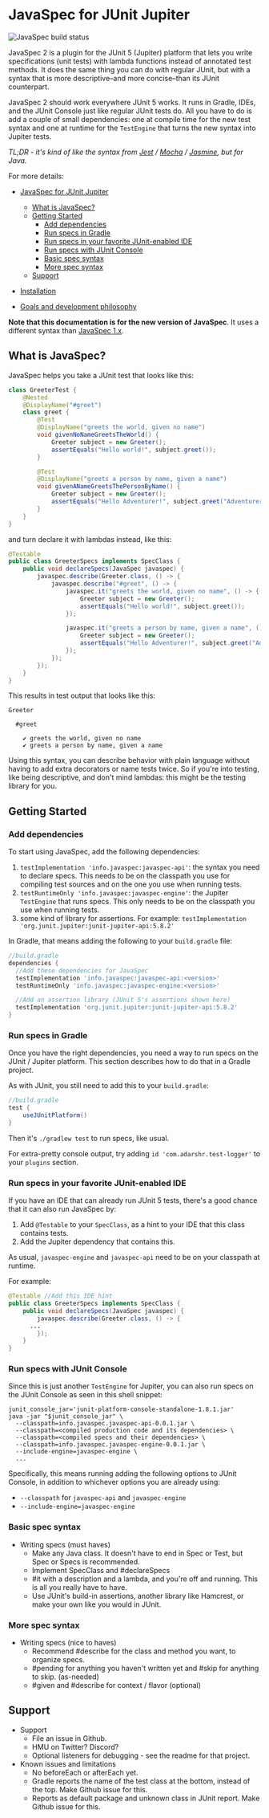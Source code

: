 # JavaSpec for JUnit Jupiter

![JavaSpec build status](https://github.com/kkrull/javaspec/actions/workflows/gradle.yml/badge.svg)

JavaSpec 2 is a plugin for the JUnit 5 (Jupiter) platform that lets you write
specifications (unit tests) with lambda functions instead of annotated test
methods.  It does the same thing you can do with regular JUnit, but with a
syntax that is more descriptive–and more concise–than its JUnit counterpart.

JavaSpec 2 should work everywhere JUnit 5 works.  It runs in Gradle, IDEs, and
the JUnit Console just like regular JUnit tests do.  All you have to do is add a
couple of small dependencies: one at compile time for the new test syntax and
one at runtime for the `TestEngine` that turns the new syntax into Jupiter
tests.

_TL;DR - it's kind of like the syntax from
[Jest][jest] / [Mocha][mocha] / [Jasmine][jasmine], but for Java._

For more details:

- [JavaSpec for JUnit Jupiter](#javaspec-for-junit-jupiter)
  - [What is JavaSpec?](#what-is-javaspec)
  - [Getting Started](#getting-started)
    - [Add dependencies](#add-dependencies)
    - [Run specs in Gradle](#run-specs-in-gradle)
    - [Run specs in your favorite JUnit-enabled IDE](#run-specs-in-your-favorite-junit-enabled-ide)
    - [Run specs with JUnit Console](#run-specs-with-junit-console)
    - [Basic spec syntax](#basic-spec-syntax)
    - [More spec syntax](#more-spec-syntax)
  - [Support](#support)

- [Installation](./doc/installation.md)
- [Goals and development philosophy](./doc/goals.md)

**Note that this documentation is for the new version of JavaSpec**.  It uses a
different syntax than [JavaSpec 1.x][javaspec-1x].

[jasmine]: https://jasmine.github.io/
[javaspec-1x]: http://javaspec.info
[jest]: https://jestjs.io/
[mocha]: https://mochajs.org/


## What is JavaSpec?

JavaSpec helps you take a JUnit test that looks like this:

```java
class GreeterTest {
	@Nested
	@DisplayName("#greet")
	class greet {
		@Test
		@DisplayName("greets the world, given no name")
		void givenNoNameGreetsTheWorld() {
			Greeter subject = new Greeter();
			assertEquals("Hello world!", subject.greet());
		}

		@Test
		@DisplayName("greets a person by name, given a name")
		void givenANameGreetsThePersonByName() {
			Greeter subject = new Greeter();
			assertEquals("Hello Adventurer!", subject.greet("Adventurer"));
		}
	}
}
```

and turn declare it with lambdas instead, like this:

```java
@Testable
public class GreeterSpecs implements SpecClass {
	public void declareSpecs(JavaSpec javaspec) {
		javaspec.describe(Greeter.class, () -> {
			javaspec.describe("#greet", () -> {
				javaspec.it("greets the world, given no name", () -> {
					Greeter subject = new Greeter();
					assertEquals("Hello world!", subject.greet());
				});

				javaspec.it("greets a person by name, given a name", () -> {
					Greeter subject = new Greeter();
					assertEquals("Hello Adventurer!", subject.greet("Adventurer"));
				});
			});
		});
	}
}
```

This results in test output that looks like this:

```
Greeter

  #greet

    ✔ greets the world, given no name
    ✔ greets a person by name, given a name
```

Using this syntax, you can describe behavior with plain language without having
to add extra decorators or name tests twice.  So if you're into testing, like
being descriptive, and don't mind lambdas: this might be the testing library for
you.


## Getting Started
### Add dependencies

To start using JavaSpec, add the following dependencies:

1. `testImplementation 'info.javaspec:javaspec-api'`: the syntax you need to
   declare specs.  This needs to be on the classpath you use for compiling test
   sources and on the one you use when running tests.
1. `testRuntimeOnly 'info.javaspec:javaspec-engine'`: the Jupiter `TestEngine`
   that runs specs.  This only needs to be on the classpath you use when running
   tests.
1. some kind of library for assertions.  For example:
   `testImplementation 'org.junit.jupiter:junit-jupiter-api:5.8.2'`

In Gradle, that means adding the following to your `build.gradle` file:

```gradle
//build.gradle
dependencies {
  //Add these dependencies for JavaSpec
  testImplementation 'info.javaspec:javaspec-api:<version>'
  testRuntimeOnly 'info.javaspec:javaspec-engine:<version>'

  //Add an assertion library (JUnit 5's assertions shown here)
  testImplementation 'org.junit.jupiter:junit-jupiter-api:5.8.2'
}
```


### Run specs in Gradle

Once you have the right dependencies, you need a way to run specs on the JUnit /
Jupiter platform.  This section describes how to do that in a Gradle project.

As with JUnit, you still need to add this to your `build.gradle`:

```gradle
//build.gradle
test {
	useJUnitPlatform()
}
```

Then it's `./gradlew test` to run specs, like usual.

For extra-pretty console output, try adding `id 'com.adarshr.test-logger'` to
your `plugins` section.


### Run specs in your favorite JUnit-enabled IDE

If you have an IDE that can already run JUnit 5 tests, there's a good chance that
it can also run JavaSpec by:

1. Add `@Testable` to your `SpecClass`, as a hint to your IDE that this class
   contains tests.
2. Add the Jupiter dependency that contains this.

As usual, `javaspec-engine` and `javaspec-api` need to be on your classpath at
runtime.

For example:

```java
@Testable //Add this IDE hint
public class GreeterSpecs implements SpecClass {
	public void declareSpecs(JavaSpec javaspec) {
		javaspec.describe(Greeter.class, () -> {
      ...
		});
	}
}
```


### Run specs with JUnit Console

Since this is just another `TestEngine` for Jupiter, you can also run specs on
the JUnit Console as seen in this shell snippet:

```shell
junit_console_jar='junit-platform-console-standalone-1.8.1.jar'
java -jar "$junit_console_jar" \
  --classpath=info.javaspec.javaspec-api-0.0.1.jar \
  --classpath=<compiled production code and its dependencies> \
  --classpath=<compiled specs and their dependencies> \
  --classpath=info.javaspec.javaspec-engine-0.0.1.jar \
  --include-engine=javaspec-engine \
  ...
```

Specifically, this means running adding the following options to JUnit Console,
in addition to whichever options you are already using:

* `--classpath` for `javaspec-api` and `javaspec-engine`
* `--include-engine=javaspec-engine`


### Basic spec syntax

* Writing specs (must haves)
  * Make any Java class.  It doesn't have to end in Spec or Test, but Spec or
    Specs is recommended.
  * Implement SpecClass and #declareSpecs
  * #it with a description and a lambda, and you're off and running.  This is
    all you really have to have.
  * Use JUnit's build-in assertions, another library like Hamcrest, or make your
    own like you would in JUnit.


### More spec syntax

* Writing specs (nice to haves)
  * Recommend #describe for the class and method you want, to organize specs.
  * #pending for anything you haven't written yet and #skip for anything to
    skip. (as-needed)
  * #given and #describe for context / flavor (optional)


## Support

* Support
  * File an issue in Github.
  * HMU on Twitter?  Discord?
  * Optional listeners for debugging - see the readme for that project.
* Known issues and limitations
  * No beforeEach or afterEach yet.
  * Gradle reports the name of the test class at the bottom, instead of the top.
    Make Github issue for this.
  * Reports as default package and unknown class in JUnit report.  Make Github
    issue for this.

